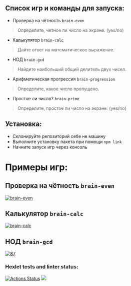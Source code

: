 ## Список игр и команды для запуска: 
* Проверка на чётность `brain-even`
> Определите, четное ли число на экране. (yes/no)
* Калькулятор `brain-calc`
> Дайте ответ на математическое выражение.
* НОД `brain-gcd`
> Найдите наибольший общий делитель двух чисел.
* Арифметическая прогрессия `brain-progression`
> Определите, какое число пропущено.
* Простое ли число? `brain-prime`
> Определите, простое ли число на экране. (yes/no)
## Установка: 
* Склонируйте репозиторий себе не машину
* Выполните установку пакета при помощи `npm link`
* Начните запуск игр через консоль
# Примеры игр:
## Проверка на чётность `brain-even`
<a href="https://imgbb.com/"><img src="https://i.ibb.co/Bn1b5Sq/85.png" alt=brain-even></a>
## Калькулятор `brain-calc` 
<a href="https://imgbb.com/"><img src="https://i.ibb.co/9VGSmgJ/86.png" alt=brain-calc></a>
## НОД `brain-gcd`
<a href="https://imgbb.com/"><img src="https://i.ibb.co/0fj6Cqz/87.png" alt="87" border="0"></a>

### Hexlet tests and linter status:
[![Actions Status](https://github.com/Mariya3067237/frontend-project-44/workflows/hexlet-check/badge.svg)](https://github.com/Mariya3067237/frontend-project-44/actions)
<a href="https://codeclimate.com/github/Mariya3067237/frontend-project-44/maintainability"><img src="https://api.codeclimate.com/v1/badges/86cc2601b61b88d8f820/maintainability" /></a>
